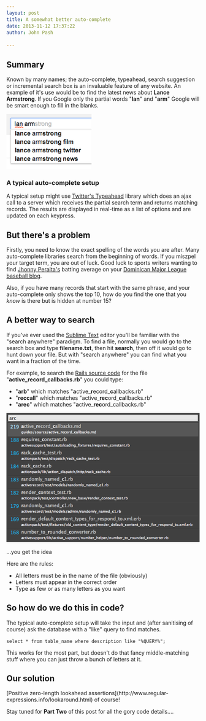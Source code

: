```yaml
---
layout: post
title: A somewhat better auto-complete
date: 2013-11-12 17:37:22
author: John Pash

---
```


## Summary
Known by many names; the auto-complete, typeahead, search suggestion or incremental search box is an invaluable feature of any website. An example of it's use would be to find the latest news about **Lance Armstrong**. If you Google only the partial words "**lan**" and "**arm**" Google will be smart enough to fill in the blanks.

![Lance Armstrong](/assets/img/posts/lanarm.png)


### A typical auto-complete setup
A typical setup might use [Twitter's Typeahead](http://twitter.github.io/typeahead.js/) library which does an ajax call to a server which receives the partial search term and returns matching records. The results are displayed in real-time as a list of options and are updated on each keypress.


## But there's a problem
Firstly, you need to know the exact spelling of the words you are after. Many auto-complete libraries search from the beginning of words. If you miszpel your target term, you are out of luck. Good luck to sports writers wanting to find [Jhonny Peralta's](http://en.wikipedia.org/wiki/Jhonny_Peralta) batting average on your [Dominican Major League baseball blog](http://www.dominicanbaseballguy.com/).

Also, if you have many records that start with the same phrase, and your auto-complete only shows the top 10, how do you find the one that you *know* is there but is hidden at number 15?


## A better way to search
If you've ever used the [Sublime Text](http://www.sublimetext.com) editor you'll be familiar with the "search anywhere" paradigm. To find a file, normally you would go to the search box and type **filename.txt**, then hit **search**, then off it would go to hunt down your file. But with "search anywhere" you can find what you want in a fraction of the time.

For example, to search the [Rails source code](https://github.com/rails/rails) for the file "**active_record_callbacks.rb**" you could type:
  
* "**arb**" which matches "**a**ctive\_**r**ecord\_**c**allbacks.rb"
* "**reccall**" which matches "active\_**rec**ord\_**cal**lbacks.rb"
* "**arec**" which matches "**a**ctive\_**rec**ord\_callbacks.rb"

![Searching for Active Record Callback](/assets/img/posts/active-record-callback.png)

...you get the idea

Here are the rules:

* All letters must be in the name of the file (obviously)
* Letters must appear in the correct order
* Type as few or as many letters as you want

## So how do we do this in code?
The typical auto-complete setup will take the input and (after sanitising of course) ask the database with a "like" query to find matches.

    select * from table_name where description like "%QUERY%";

This works for the most part, but doesn't do that fancy middle-matching stuff where you can just throw a bunch of letters at it.


## Our solution
<div id="solution"></div>
[Positive zero-length lookahead assertions](http://www.regular-expressions.info/lookaround.html) of course!

Stay tuned for **Part Two** of this post for all the gory code details....
